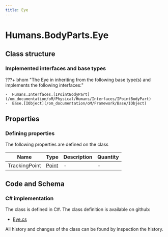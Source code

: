 ```yaml
---
title: Eye
---
```


# Humans.BodyParts.Eye



## Class structure

### Implemented interfaces and base types

???+ bhom "The Eye in inheriting from the following base type(s) and implements the following interfaces:"

    -  Humans.Interfaces.[IPointBodyPart](/om_documentation/oM/Physical/Humans/Interfaces/IPointBodyPart)
    -  Base.[IObject](/om_documentation/oM/Framework/Base/IObject)


## Properties



### Defining properties

The following properties are defined on the class

| Name             | Type             | Description      | Quantity         |
|------------------|------------------|------------------|------------------|
| TrackingPoint | [Point](/om_documentation/oM/Dimensional/Geometry/Point) | - | - |


## Code and Schema

### C# implementation

The class is defined in C#. The class definition is available on github:

- [Eye.cs](https://github.com/BHoM/BHoM/blob/develop/Humans_oM/BodyParts\Eye.cs)

All history and changes of the class can be found by inspection the history.
